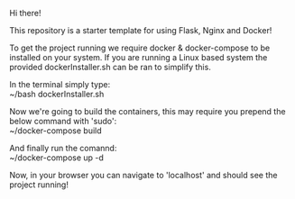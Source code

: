 Hi there!

This repository is a starter template for using Flask, Nginx and Docker!

To get the project running we require docker & docker-compose to be installed on your system. If you are running a Linux based system the provided dockerInstaller.sh can be ran to simplify this.

In the terminal simply type: \
~/bash dockerInstaller.sh

Now we're going to build the containers, this may require you prepend the below command with 'sudo': \
~/docker-compose build 

And finally run the comannd: \
~/docker-compose up -d

Now, in your browser you can navigate to 'localhost' and should see the project running!
